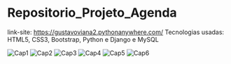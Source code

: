 # Repositorio_Projeto_Agenda

link-site: https://gustavoviana2.pythonanywhere.com/
Tecnologias usadas:
HTML5, CSS3, Bootstrap, Python e Django e MySQL

![Cap1](https://user-images.githubusercontent.com/81700849/186700299-aa8c5064-211b-4d35-9be3-a4ca9168ecd2.PNG)
![Cap2](https://user-images.githubusercontent.com/81700849/186700334-c5451a64-ab4f-46c4-9ab0-f3a3e3ed0934.PNG)
![Cap3](https://user-images.githubusercontent.com/81700849/186700363-e95856dc-de8c-4ef4-aa70-1fff969e7d54.PNG)
![Cap4](https://user-images.githubusercontent.com/81700849/186700399-efb00fe1-8601-4e5b-8cde-6c9339d49ec6.PNG)
![Cap5](https://user-images.githubusercontent.com/81700849/186700435-262c3421-691e-4f2f-9ef7-30d2dc3c3e42.PNG)
![Cap6](https://user-images.githubusercontent.com/81700849/186700461-72e79b23-8fa5-4902-b02e-25f93f6c66a6.PNG)






